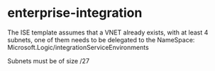 # enterprise-integration

The ISE template assumes that a VNET already exists, with at least 4 subnets, one of them needs to be delegated to the NameSpace: Microsoft.Logic/integrationServiceEnvironments

Subnets must be of size /27
